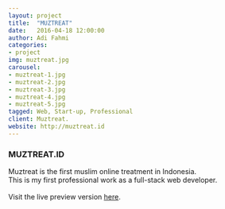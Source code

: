 ```yaml
---
layout: project
title:  "MUZTREAT"
date:   2016-04-18 12:00:00
author: Adi Fahmi
categories:
- project
img: muztreat.jpg
carousel:
- muztreat-1.jpg
- muztreat-2.jpg
- muztreat-3.jpg
- muztreat-4.jpg
- muztreat-5.jpg
tagged: Web, Start-up, Professional
client: Muztreat.
website: http://muztreat.id
---
```

<h3>MUZTREAT.ID</h3>
Muztreat is the first muslim online treatment in Indonesia.
<br>
This is my first professional work as a full-stack web developer.
<br><br>
Visit the live preview version <a href="http://muztreat.id" target="blank">here</a>.
